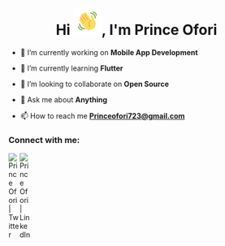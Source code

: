 <h1 align="center">Hi <img src="https://github.com/oforiPrince/oforiPrince/blob/main/Wave.gif" height="55px" width="55px">, I'm Prince Ofori</h1>

- 🔭 I’m currently working on **Mobile App Development**

- 🌱 I’m currently learning **Flutter**

- 👯 I’m looking to collaborate on **Open Source**

- 💬 Ask me about **Anything**

- 📫 How to reach me **Princeofori723@gmail.com**

### Connect with me:

[<img align="left" alt="Prince Ofori | Twitter" width="22px" src="https://cdn-icons-png.flaticon.com/512/906/906377.png" />][telegram]
[<img align="left" alt="Prince Ofori | LinkedIn" width="22px" src="https://cdn.jsdelivr.net/npm/simple-icons@v3/icons/linkedin.svg" />][linkedin]


[linkedin]: https://linkedin.com/in/prince-ofori-stigar/
[telegram]: https://t.me/Stigar_1
